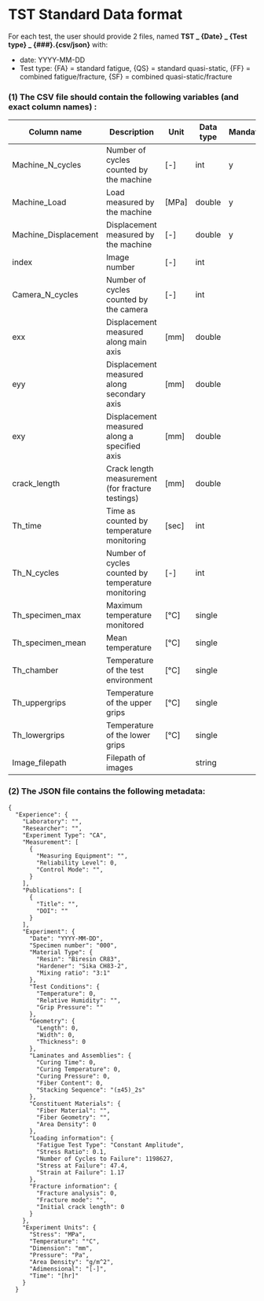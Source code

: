 # TST Standard Data format

For each test, the user should provide 2 files, named
**TST _ {Date} _ {Test type} _ {###}.{csv/json}** with:

* date: YYYY-MM-DD
* Test type: {FA} = standard fatigue, {QS} = standard quasi-static, {FF} = combined fatigue/fracture, {SF} = combined quasi-static/fracture

### (1) The CSV file should contain the following variables (and exact column names) :


| Column name          | Description                                        | Unit  | Data type | Mandatory  |
|----------------------|----------------------------------------------------|-------|-----------|---|
| Machine\_N_cycles     | Number of cycles counted by the machine            | [-]   | int       | y  |
| Machine_Load         | Load measured by the machine                       | [MPa] | double    |  y |
| Machine_Displacement | Displacement measured by the machine               | [-]   | double    |  y |
| index            | Image number                                       | [-]   | int       |   |
| Camera\_N_cycles         | Number of cycles counted by the camera             | [-]   | int       |   |
| exx              | Displacement measured along main axis              | [mm]  | double    |   |
| eyy              | Displacement measured along secondary axis         | [mm]  | double    |   |
| exy              | Displacement measured along a specified axis       | [mm]  | double    |   |
| crack_length     | Crack length measurement (for fracture testings)   | [mm]  | double    |   |
| Th_time              | Time as counted by temperature monitoring          | [sec] | int       |   |
| Th\_N_cycles          | Number of cycles counted by temperature monitoring | [-]   | int       |   |
| Th\_specimen_max      | Maximum temperature monitored                      | [°C]  | single    |   |
| Th\_specimen_mean     | Mean temperature                                   | [°C]  | single    |   |
| Th_chamber           | Temperature of the test environment                | [°C]  | single    |   |
| Th_uppergrips        | Temperature of the upper grips                     | [°C]  | single    |   |
| Th_lowergrips        | Temperature of the lower grips                     | [°C]  | single    |   |
| Image_filepath        | Filepath of images                    |  | string    |   |



### (2) The JSON file contains the following metadata:
```
{
  "Experience": { 
    "Laboratory": "",
    "Researcher": "",
    "Experiment Type": "CA",
    "Measurement": [
      {
        "Measuring Equipment": "",
        "Reliability Level": 0,
        "Control Mode": "",
      }
    ],
    "Publications": [
      {
        "Title": "",
        "DOI": ""
      }
    ],
    "Experiment": {
      "Date": "YYYY-MM-DD",
      "Specimen number": "000",
      "Material Type": {
        "Resin": "Biresin CR83",
        "Hardener": "Sika CH83-2",
        "Mixing ratio": "3:1"
      },
      "Test Conditions": {
        "Temperature": 0,
        "Relative Humidity": "",
        "Grip Pressure": ""
      },
      "Geometry": {
        "Length": 0,
        "Width": 0,
        "Thickness": 0
      },
      "Laminates and Assemblies": {
        "Curing Time": 0,
        "Curing Temperature": 0,
        "Curing Pressure": 0,
        "Fiber Content": 0,
        "Stacking Sequence": "(±45)_2s"
      },
      "Constituent Materials": {
        "Fiber Material": "",
        "Fiber Geometry": "",
        "Area Density": 0
      },
      "Loading information": {
        "Fatigue Test Type": "Constant Amplitude",
        "Stress Ratio": 0.1,
        "Number of Cycles to Failure": 1198627,
        "Stress at Failure": 47.4,
        "Strain at Failure": 1.17
      },
      "Fracture information": {
        "Fracture analysis": 0,
        "Fracture mode": "",
        "Initial crack length": 0
      }
    },
    "Experiment Units": {
      "Stress": "MPa",
      "Temperature": "°C",
      "Dimension": "mm",
      "Pressure": "Pa",
      "Area Density": "g/m^2",
      "Adimensional": "[-]",
      "Time": "[hr]"
    }
  }
  ```
